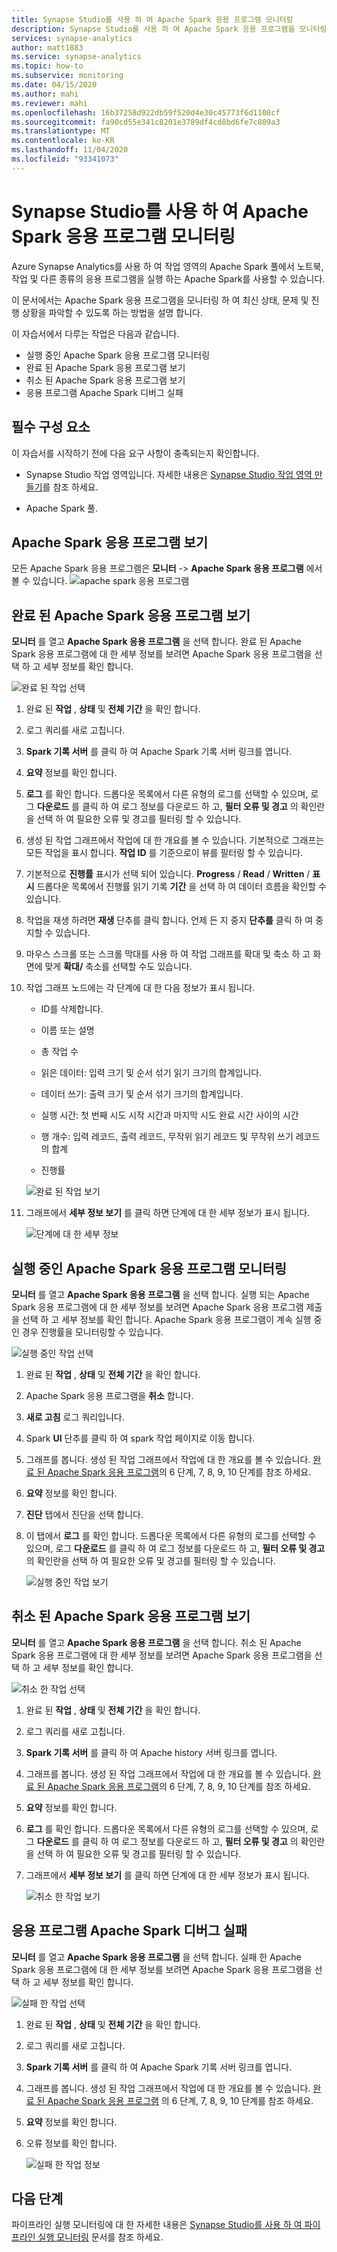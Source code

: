 ```yaml
---
title: Synapse Studio를 사용 하 여 Apache Spark 응용 프로그램 모니터링
description: Synapse Studio를 사용 하 여 Apache Spark 응용 프로그램을 모니터링 합니다.
services: synapse-analytics
author: matt1883
ms.service: synapse-analytics
ms.topic: how-to
ms.subservice: monitoring
ms.date: 04/15/2020
ms.author: mahi
ms.reviewer: mahi
ms.openlocfilehash: 16b37258d922db59f520d4e30c45773f6d1108cf
ms.sourcegitcommit: fa90cd55e341c8201e3789df4cd8bd6fe7c809a3
ms.translationtype: MT
ms.contentlocale: ko-KR
ms.lasthandoff: 11/04/2020
ms.locfileid: "93341073"
---
```

# <a name="use-synapse-studio-to-monitor-your-apache-spark-applications"></a>Synapse Studio를 사용 하 여 Apache Spark 응용 프로그램 모니터링

Azure Synapse Analytics를 사용 하 여 작업 영역의 Apache Spark 풀에서 노트북, 작업 및 다른 종류의 응용 프로그램을 실행 하는 Apache Spark를 사용할 수 있습니다.

이 문서에서는 Apache Spark 응용 프로그램을 모니터링 하 여 최신 상태, 문제 및 진행 상황을 파악할 수 있도록 하는 방법을 설명 합니다.

이 자습서에서 다루는 작업은 다음과 같습니다.

* 실행 중인 Apache Spark 응용 프로그램 모니터링
* 완료 된 Apache Spark 응용 프로그램 보기
* 취소 된 Apache Spark 응용 프로그램 보기
* 응용 프로그램 Apache Spark 디버그 실패

## <a name="prerequisites"></a>필수 구성 요소

이 자습서를 시작하기 전에 다음 요구 사항이 충족되는지 확인합니다.

- Synapse Studio 작업 영역입니다. 자세한 내용은 [Synapse Studio 작업 영역 만들기](https://docs.microsoft.com/azure/machine-learning/how-to-manage-workspace#create-a-workspace)를 참조 하세요.

- Apache Spark 풀.

## <a name="view-apache-spark-applications"></a>Apache Spark 응용 프로그램 보기 
모든 Apache Spark 응용 프로그램은 **모니터**  ->  **Apache Spark 응용 프로그램** 에서 볼 수 있습니다.
   ![apache spark 응용 프로그램](./media/how-to-monitor-spark-applications/apache-spark-applications.png)

## <a name="view-completed-apache-spark-application"></a>완료 된 Apache Spark 응용 프로그램 보기

**모니터** 를 열고 **Apache Spark 응용 프로그램** 을 선택 합니다. 완료 된 Apache Spark 응용 프로그램에 대 한 세부 정보를 보려면 Apache Spark 응용 프로그램을 선택 하 고 세부 정보를 확인 합니다.

  ![완료 된 작업 선택](./media/how-to-monitor-spark-applications/select-completed-job.png)

1. 완료 된 **작업** , **상태** 및 **전체 기간** 을 확인 합니다.

2. 로그 쿼리를 새로 고칩니다.

3. **Spark 기록 서버** 를 클릭 하 여 Apache Spark 기록 서버 링크를 엽니다.

4. **요약** 정보를 확인 합니다.

5. **로그** 를 확인 합니다. 드롭다운 목록에서 다른 유형의 로그를 선택할 수 있으며, 로그 **다운로드** 를 클릭 하 여 로그 정보를 다운로드 하 고, **필터 오류 및 경고** 의 확인란을 선택 하 여 필요한 오류 및 경고를 필터링 할 수 있습니다.

6. 생성 된 작업 그래프에서 작업에 대 한 개요를 볼 수 있습니다. 기본적으로 그래프는 모든 작업을 표시 합니다. **작업 ID** 를 기준으로이 뷰를 필터링 할 수 있습니다.

7. 기본적으로 **진행률** 표시가 선택 되어 있습니다. **Progress** / **Read** / **Written** / **표시** 드롭다운 목록에서 진행률 읽기 기록 **기간** 을 선택 하 여 데이터 흐름을 확인할 수 있습니다.

8. 작업을 재생 하려면 **재생** 단추를 클릭 합니다. 언제 든 지 중지 **단추를** 클릭 하 여 중지할 수 있습니다.

9. 마우스 스크롤 또는 스크롤 막대를 사용 하 여 작업 그래프를 확대 및 축소 하 고 화면에 맞게 **확대/** 축소를 선택할 수도 있습니다.

10. 작업 그래프 노드에는 각 단계에 대 한 다음 정보가 표시 됩니다.

    * ID를 삭제합니다.

    * 이름 또는 설명

    * 총 작업 수

    * 읽은 데이터: 입력 크기 및 순서 섞기 읽기 크기의 합계입니다.

    * 데이터 쓰기: 출력 크기 및 순서 섞기 크기의 합계입니다.

    * 실행 시간: 첫 번째 시도 시작 시간과 마지막 시도 완료 시간 사이의 시간

    * 행 개수: 입력 레코드, 출력 레코드, 무작위 읽기 레코드 및 무작위 쓰기 레코드의 합계

    * 진행률

     ![완료 된 작업 보기](./media/how-to-monitor-spark-applications/view-completed-job.png)
    
11. 그래프에서 **세부 정보 보기** 를 클릭 하면 단계에 대 한 세부 정보가 표시 됩니다.

    ![단계에 대 한 세부 정보](./media/how-to-monitor-spark-applications/details-for-stage.png)


## <a name="monitor-running-apache-spark-application"></a>실행 중인 Apache Spark 응용 프로그램 모니터링

**모니터** 를 열고 **Apache Spark 응용 프로그램** 을 선택 합니다. 실행 되는 Apache Spark 응용 프로그램에 대 한 세부 정보를 보려면 Apache Spark 응용 프로그램 제출을 선택 하 고 세부 정보를 확인 합니다. Apache Spark 응용 프로그램이 계속 실행 중인 경우 진행률을 모니터링할 수 있습니다.

   ![실행 중인 작업 선택](./media/how-to-monitor-spark-applications/select-running-job.png)

1. 완료 된 **작업** , **상태** 및 **전체 기간** 을 확인 합니다.

2. Apache Spark 응용 프로그램을 **취소** 합니다.

3. **새로 고침** 로그 쿼리입니다.

4. Spark **UI** 단추를 클릭 하 여 spark 작업 페이지로 이동 합니다.

5. 그래프를 봅니다. 생성 된 작업 그래프에서 작업에 대 한 개요를 볼 수 있습니다. [완료 된 Apache Spark 응용 프로그램](#view-completed-apache-spark-application)의 6 단계, 7, 8, 9, 10 단계를 참조 하세요.

6. **요약** 정보를 확인 합니다.

7. **진단** 탭에서 진단을 선택 합니다.

8. 이 탭에서 **로그** 를 확인 합니다. 드롭다운 목록에서 다른 유형의 로그를 선택할 수 있으며, 로그 **다운로드** 를 클릭 하 여 로그 정보를 다운로드 하 고, **필터 오류 및 경고** 의 확인란을 선택 하 여 필요한 오류 및 경고를 필터링 할 수 있습니다.

    ![실행 중인 작업 보기](./media/how-to-monitor-spark-applications/view-running-job.png)

## <a name="view-canceled-apache-spark-application"></a>취소 된 Apache Spark 응용 프로그램 보기

**모니터** 를 열고 **Apache Spark 응용 프로그램** 을 선택 합니다. 취소 된 Apache Spark 응용 프로그램에 대 한 세부 정보를 보려면 Apache Spark 응용 프로그램을 선택 하 고 세부 정보를 확인 합니다.

 ![취소 한 작업 선택](./media/how-to-monitor-spark-applications/select-cancelled-job.png) 

1. 완료 된 **작업** , **상태** 및 **전체 기간** 을 확인 합니다.

2. 로그 쿼리를 새로 고칩니다.

3. **Spark 기록 서버** 를 클릭 하 여 Apache history 서버 링크를 엽니다.

4. 그래프를 봅니다. 생성 된 작업 그래프에서 작업에 대 한 개요를 볼 수 있습니다. [완료 된 Apache Spark 응용 프로그램](#view-completed-apache-spark-application)의 6 단계, 7, 8, 9, 10 단계를 참조 하세요.

5. **요약** 정보를 확인 합니다.

6. **로그** 를 확인 합니다. 드롭다운 목록에서 다른 유형의 로그를 선택할 수 있으며, 로그 **다운로드** 를 클릭 하 여 로그 정보를 다운로드 하 고, **필터 오류 및 경고** 의 확인란을 선택 하 여 필요한 오류 및 경고를 필터링 할 수 있습니다.

7. 그래프에서 **세부 정보 보기** 를 클릭 하면 단계에 대 한 세부 정보가 표시 됩니다.

   ![취소 한 작업 보기](./media/how-to-monitor-spark-applications/view-cancelled-job.png)

## <a name="debug-failed-apache-spark-application"></a>응용 프로그램 Apache Spark 디버그 실패

**모니터** 를 열고 **Apache Spark 응용 프로그램** 을 선택 합니다. 실패 한 Apache Spark 응용 프로그램에 대 한 세부 정보를 보려면 Apache Spark 응용 프로그램을 선택 하 고 세부 정보를 확인 합니다.

![실패 한 작업 선택](./media/how-to-monitor-spark-applications/select-failed-job.png)

1. 완료 된 **작업** , **상태** 및 **전체 기간** 을 확인 합니다.

2. 로그 쿼리를 새로 고칩니다.

3. **Spark 기록 서버** 를 클릭 하 여 Apache Spark 기록 서버 링크를 엽니다.

4. 그래프를 봅니다. 생성 된 작업 그래프에서 작업에 대 한 개요를 볼 수 있습니다. [완료 된 Apache Spark 응용 프로그램](#view-completed-apache-spark-application) 의 6 단계, 7, 8, 9, 10 단계를 참조 하세요.

5. **요약** 정보를 확인 합니다.

6. 오류 정보를 확인 합니다.

   ![실패 한 작업 정보](./media/how-to-monitor-spark-applications/failed-job-info.png)

## <a name="next-steps"></a>다음 단계

파이프라인 실행 모니터링에 대 한 자세한 내용은 [Synapse Studio를 사용 하 여 파이프라인 실행 모니터링](how-to-monitor-pipeline-runs.md) 문서를 참조 하세요.  
